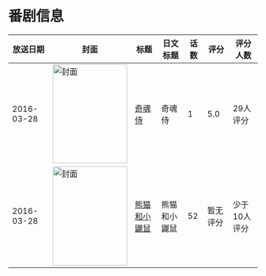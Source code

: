 # 番剧信息

|放送日期|封面|标题|日文标题|话数|评分|评分人数|
|---|---|---|---|---|---|---|
|2016-03-28|<img src="https://lain.bgm.tv/pic/cover/c/7a/4c/176164_dOc7c.jpg" alt="封面" style="width:150px;height:200px;object-fit:cover;">|[奇魂侍](https://bangumi.tv/subject/176164)|奇魂侍|1|5.0|29人评分|
|2016-03-28|<img src="https://lain.bgm.tv/pic/cover/c/18/93/469981_Q0URr.jpg" alt="封面" style="width:150px;height:200px;object-fit:cover;">|[熊猫和小鼹鼠](https://bangumi.tv/subject/469981)|熊猫和小鼹鼠|52|暂无评分|少于10人评分|
